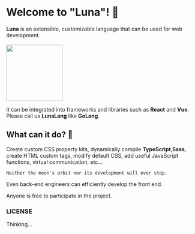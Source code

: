# Welcome to "Luna"! 👋
**Luna** is an extensible, customizable language that can be used for web development.
<br/><br/>
<img src="https://github.com/Liberluna/Luna/assets/121654029/ef7c4cac-a825-4dbb-9e60-b135185f3b71" width="150">

It can be integrated into frameworks and libraries such as **React** and **Vue**.
Please call us **LunaLang** like **GoLang**.

## What can it do? 🤔
Create custom CSS property kits, dynamically compile **TypeScript**,**Sass**, create HTML custom tags, modify default CSS, add useful JavaScript functions, virtual communication, etc...

```Neither the moon's orbit nor its development will ever stop.```

Even back-end engineers can efficiently develop the front end.

Anyone is free to participate in the project.

### LICENSE
Thinking...
